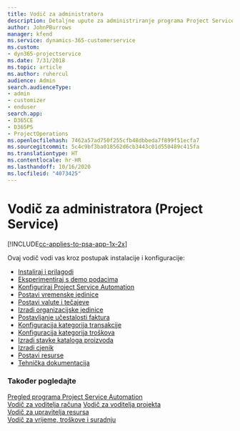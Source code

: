 ```yaml
---
title: Vodič za administratora
description: Detaljne upute za administriranje programa Project Service
author: JohnPBurrows
manager: kfend
ms.service: dynamics-365-customerservice
ms.custom:
- dyn365-projectservice
ms.date: 7/31/2018
ms.topic: article
ms.author: ruhercul
audience: Admin
search.audienceType:
- admin
- customizer
- enduser
search.app:
- D365CE
- D365PS
- ProjectOperations
ms.openlocfilehash: 7462a57ad750f255cfb48dbbeda7f899f51ecfa7
ms.sourcegitcommit: 5c4c9bf3ba018562d6cb3443c01d550489c415fa
ms.translationtype: HT
ms.contentlocale: hr-HR
ms.lasthandoff: 10/16/2020
ms.locfileid: "4073425"
---
```

# <a name="administrator-guide-project-service"></a>Vodič za administratora (Project Service)

[!INCLUDE[cc-applies-to-psa-app-1x-2x](../includes/cc-applies-to-psa-app-1x-2x.md)]

Ovaj vodič vodi vas kroz postupak instalacije i konfiguracije:  
  
- [Instaliraj i prilagodi](install-customize.md)
- [Eksperimentiraj s demo podacima](use-demo-data.md)
- [Konfiguriraj Project Service Automation](configure.md)
- [Postavi vremenske jedinice](set-up-time-units.md)
- [Postavi valute i tečajeve](set-up-currencies-exchange-rates.md)
- [Izradi organizacijske jedinice](create-organizational-units.md)
- [Postavljanje učestalosti faktura](set-up-invoice-frequencies.md)
- [Konfiguracija kategorija transakcije](configure-transaction-categories.md)
- [Konfiguracija kategorija troškova](configure-expense-categories.md)
- [Izradi stavke kataloga proizvoda](create-product-catalog-items.md)
- [Izradi cjenik](create-price-list.md)
- [Postavi resurse](set-up-resources.md)
- [Tehnička dokumentacija](white-papers.md)
  
### <a name="see-also"></a>Također pogledajte  
 [Pregled programa Project Service Automation](../psa/overview.md)    
 [Vodič za voditelja računa](../psa/account-manager-guide.md) [Vodič za voditelja projekta](../psa/project-manager-guide.md)   
 [Vodič za upravitelja resursa](../psa/resource-manager-guide.md)   
 [Vodič za vrijeme, troškove i suradnju](../psa/time-expense-collaboration-guide.md)
